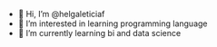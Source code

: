 - 👋 Hi, I’m @helgaleticiaf
- 👀 I’m interested in learning programming language
- 🌱 I’m currently learning bi and data science
  

<!---
helgaleticiaf/helgaleticiaf is a ✨ special ✨ repository because its `README.md` (this file) appears on your GitHub profile.
You can click the Preview link to take a look at your changes.
--->
